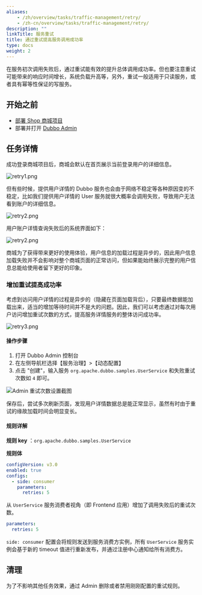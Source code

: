 ```yaml
---
aliases:
    - /zh/overview/tasks/traffic-management/retry/
    - /zh-cn/overview/tasks/traffic-management/retry/
description: ""
linkTitle: 服务重试
title: 通过重试提高服务调用成功率
type: docs
weight: 2
---
```




在服务初次调用失败后，通过重试能有效的提升总体调用成功率。但也要注意重试可能带来的响应时间增长，系统负载升高等，另外，重试一般适用于只读服务，或者具有幂等性保证的写服务。

## 开始之前
* [部署 Shop 商城项目](../#部署商场系统)
* 部署并打开 [Dubbo Admin](../../../reference-manual/architecture/)

## 任务详情

成功登录商城项目后，商城会默认在首页展示当前登录用户的详细信息。

![retry1.png](/imgs/v3/tasks/retry/retry1.png)

但有些时候，提供用户详情的 Dubbo 服务也会由于网络不稳定等各种原因变的不稳定，比如我们提供用户详情的 User 服务就很大概率会调用失败，导致用户无法看到账户的详细信息。

![retry2.png](/imgs/v3/tasks/retry/retry2.png)

用户账户详情查询失败后的系统界面如下：

![retry2.png](/imgs/v3/tasks/retry/retry4.png)

商城为了获得带来更好的使用体验，用户信息的加载过程是异步的，因此用户信息加载失败并不会影响对整个商城页面的正常访问，但如果能始终展示完整的用户信息总能给使用者留下更好的印象。
### 增加重试提高成功率

考虑到访问用户详情的过程是异步的（隐藏在页面加载背后），只要最终数据能加载出来，适当的增加等待时间并不是大的问题。因此，我们可以考虑通过对每次用户访问增加重试次数的方式，提高服务详情服务的整体访问成功率。

![retry3.png](/imgs/v3/tasks/retry/retry3.png)

#### 操作步骤
1. 打开 Dubbo Admin 控制台
2. 在左侧导航栏选择【服务治理】>【动态配置】
3. 点击 "创建"，输入服务 `org.apache.dubbo.samples.UserService` 和失败重试次数如 `4` 即可。

![Admin 重试次数设置截图](/imgs/v3/tasks/retry/retry_admin.png)

保存后，尝试多次刷新页面，发现用户详情数据总是能正常显示，虽然有时由于重试的缘故加载时间会明显变长。

#### 规则详解

**规则 key** ：`org.apache.dubbo.samples.UserService`

**规则体**

```yaml
configVersion: v3.0
enabled: true
configs:
  - side: consumer
    parameters:
      retries: 5
```

从 `UserService` 服务消费者视角（即 Frontend 应用）增加了调用失败后的重试次数。

```yaml
parameters:
  retries: 5
```

`side: consumer` 配置会将规则发送到服务消费方实例，所有 `UserService` 服务实例会基于新的 timeout 值进行重新发布，并通过注册中心通知给所有消费方。

## 清理
为了不影响其他任务效果，通过 Admin 删除或者禁用刚刚配置的重试规则。
